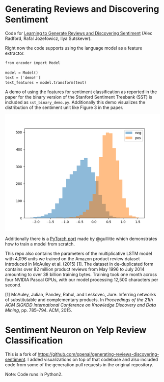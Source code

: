 # Generating Reviews and Discovering Sentiment

Code for [Learning to Generate Reviews and Discovering Sentiment](https://arxiv.org/abs/1704.01444) (Alec Radford, Rafal Jozefowicz, Ilya Sutskever).

Right now the code supports using the language model as a feature extractor.

```
from encoder import Model

model = Model()
text = ['demo!']
text_features = model.transform(text)
```

A demo of using the features for sentiment classification as reported in the paper for the binary version of the Stanford Sentiment Treebank (SST) is included as `sst_binary_demo.py`. Additionally this demo visualizes the distribution of the sentiment unit like Figure 3 in the paper.

![Sentiment Unit Visualization](/data/sst_binary_sentiment_unit_vis.png)

Additionally there is a [PyTorch port](https://github.com/guillitte/pytorch-sentiment-neuron) made by @guillitte which demonstrates how to train a model from scratch.

This repo also contains the parameters of the multiplicative LSTM model with 4,096 units we trained on the Amazon product review dataset introduced in McAuley et al. (2015) [1]. The dataset in de-duplicated form contains over 82 million product reviews from May 1996 to July 2014 amounting to over 38 billion training bytes. Training took one month across four NVIDIA Pascal GPUs, with our model processing 12,500 characters per second.

[1] McAuley, Julian, Pandey, Rahul, and Leskovec, Jure. Inferring networks of substitutable and complementary products. In *Proceedings of the 21th ACM SIGKDD International Conference on Knowledge Discovery and Data Mining*, pp. 785–794. ACM, 2015.

# Sentiment Neuron on Yelp Review Classification
This is a fork of https://github.com/openai/generating-reviews-discovering-sentiment. I added visualizations on top of that codebase and also included code from some of the generation pull requests in the original repository.

Note: Code runs in Python2.
